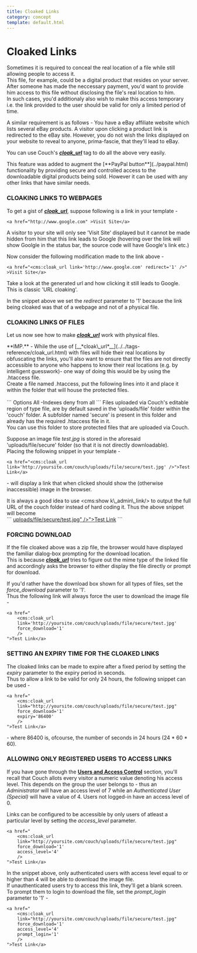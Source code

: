 ```yaml
---
title: Cloaked Links
category: concept
template: default.html
---
```


# Cloaked Links

Sometimes it is required to conceal the real location of a file while still allowing people to access it.<br/>
This file, for example, could be a digital product that resides on your server. After someone has made the neccessary payment, you'd want to provide him access to this file without disclosing the file's real location to him.<br/>
In such cases, you'd additionaly also wish to make this access temporary i.e. the link provided to the user should be valid for only a limited period of time.

A similar requirement is as follows - You have a eBay affiliate website which lists several eBay products. A visitor upon clicking a product link is redirected to the eBay site. However, you do not wish the links displayed on your website to reveal to anyone, prima-fascie, that they'll lead to eBay.

You can use Couch's [__*cloak\_url*__](../../tags-reference/cloak_url.html) tag to do all the above very easily.

<p class="notice">This feature was added to augment the [**PayPal button**](../paypal.html) functionality by providing secure and controlled access to the downloadable digital products being sold. However it can be used with any other links that have similar needs.</p>

### CLOAKING LINKS TO WEBPAGES

To get a gist of [__*cloak\_url*__](../../tags-reference/cloak_url.html), suppose following is a link in your template -

```
<a href="http://www.google.com" >Visit Site</a>
```

A visitor to your site will only see 'Visit Site' displayed but it cannot be made hidden from him that this link leads to Google (hovering over the link will show Goolgle in the status bar, the source code will have Google's link etc.)

Now consider the following modification made to the link above -

```
<a href="<cms:cloak_url link='http://www.google.com' redirect='1' />" >Visit Site</a>
```

Take a look at the generated url and how clicking it still leads to Google. This is classic 'URL cloaking'.

In the snippet above we set the _redirect_ parameter to '1' because the link being cloaked was that of a webpage and not of a physical file.

### CLOAKING LINKS OF FILES

Let us now see how to make [__*cloak\_url*__](../../tags-reference/cloak_url.html) work with physical files.

<p class="notice">
    **IMP.** - While the use of [__*cloak\_url*__](../../tags-reference/cloak_url.html) with files will hide their real locations by obfuscating the links, you'll also want to ensure that the files are not directly accessible to anyone who happens to know their real locations (e.g. by intelligent guesswork)- one way of doing this would be by using the .htaccess file.<br/>
    Create a file named .htaccess, put the following lines into it and place it within the folder that will house the protected files.<br/>
    <br/>
    ```
Options All -Indexes
deny from all
    ```
    Files uploaded via Couch's editable region of type file, are by default saved in the 'uploads/file' folder within the 'couch' folder. A subfolder named 'secure' is present in this folder and already has the required .htaccess file in it.<br/>
    You can use this folder to store protected files that are uploaded via Couch.
</p>

Suppose an image file _test.jpg_ is stored in the aforesaid 'uploads/file/secure' folder (so that it is not directly downloadable).<br/>
Placing the following snippet in your template -

```
<a href="<cms:cloak_url link='http://yoursite.com/couch/uploads/file/secure/test.jpg' />">Test Link</a>
```

\- will display a link that when clicked should show the (otherwise inaccessible) image in the browser.

<p class="success">
    It is always a good idea to use &lt;cms:show k\_admin\_link/&gt; to output the full URL of the couch folder instead of hard coding it. Thus the above snippet will become
    <br/>
    ```
<a href="<cms:cloak_url link="<cms:show k_admin_link/>uploads/file/secure/test.jpg" />">Test Link</a>
    ```
</p>

### FORCING DOWNLOAD

If the file cloaked above was a zip file, the browser would have displayed the familiar dialog-box prompting for the download location.<br/>
This is because [__*cloak\_url*__](../../tags-reference/cloak_url.html) tries to figure out the mime type of the linked file and accordingly asks the browser to either display the file directly or prompt for download.

If you'd rather have the download box shown for all types of files, set the *force\_download* parameter to '1'.<br/>
Thus the following link will always force the user to download the image file -

```
<a href="
    <cms:cloak_url
    link='http://yoursite.com/couch/uploads/file/secure/test.jpg'
    force_download='1'
    />
">Test Link</a>
```

### SETTING AN EXPIRY TIME FOR THE CLOAKED LINKS

The cloaked links can be made to expire after a fixed period by setting the _expiry_ parameter to the expiry period in seconds.<br/>
Thus to allow a link to be valid for only 24 hours, the following snippet can be used -

```
<a href="
    <cms:cloak_url
    link="http://yoursite.com/couch/uploads/file/secure/test.jpg"
    force_download='1'
    expiry='86400'
    />
">Test Link</a>
```

\- where 86400 is, ofcourse, the number of seconds in 24 hours (24 \* 60 \* 60).

### ALLOWING ONLY REGISTERED USERS TO ACCESS LINKS

If you have gone through the [**Users and Access Control**](../users.html) section, you'll recall that Couch allots every visitor a numeric value denoting his access level. This depends on the group the user belongs to - thus an _Administrator_ will have an access level of 7 while an _Authenticated User (Special)_ will have a value of 4\. Users not logged-in have an access level of 0\.

Links can be configured to be accessible by only users of atleast a particular level by setting the *access\_level* parameter.

```
<a href="
    <cms:cloak_url
    link="http://yoursite.com/couch/uploads/file/secure/test.jpg"
    force_download='1'
    access_level='4'
    />
">Test Link</a>
```

In the snippet above, only authenticated users with access level equal to or higher than 4 will be able to download the image file.<br/>
If unauthenticated users try to access this link, they'll get a blank screen.<br/>
To prompt them to login to download the file, set the *prompt\_login* parameter to '1' -

```
<a href="
    <cms:cloak_url
    link="http://yoursite.com/couch/uploads/file/secure/test.jpg"
    force_download='1'
    access_level='4'
    prompt_login='1'
    />
">Test Link</a>
```
